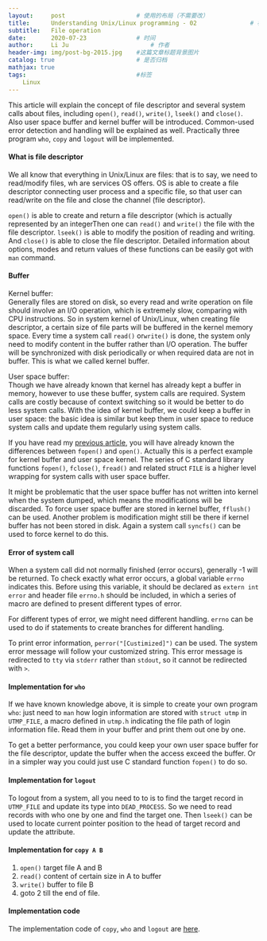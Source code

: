 ```yaml
---
layout:     post   				    # 使用的布局（不需要改）
title:      Understanding Unix/Linux programming - 02 				# 标题 
subtitle:   File operation
date:       2020-07-23 				# 时间
author:     Li Ju 						# 作者
header-img: img/post-bg-2015.jpg 	#这篇文章标题背景图片
catalog: true 						# 是否归档
mathjax: true
tags:								#标签
    Linux
---
```

This article will explain the concept of file descriptor and several system calls about files, including 
``open()``, ``read()``, ``write()``, ``lseek()`` and ``close()``. Also user space buffer and kernel buffer will 
be introduced. Common-used error detection and handling will be explained as well. Practically three program 
``who``, ``copy`` and ``logout`` will be implemented. 

#### What is file descriptor
We all know that everything in Unix/Linux are files: that is to say, we need to read/modify files, wh are services 
OS offers. OS is able to create a file descriptor connecting user process and a specific file, so that user can 
read/write on the file and close the channel (file descriptor). 

``open()`` is able to create and return a file descriptor (which is actually represented by an integerThen one can
``read()`` and ``write()`` the file with the file descriptor. ``lseek()`` is able to modify the position of reading and
writing. And ``close()`` is able to close the file descriptor. Detailed information about options, modes and return 
values of these functions can be easily got with ``man`` command. 

#### Buffer
Kernel buffer: 
<br>Generally files are stored on disk, so every read and write operation on file should involve an I/O operation, which
is extremely slow, comparing with CPU instructions. So in system kernel of Unix/Linux, when creating file descriptor, 
a certain size of file parts will be buffered in the kernel memory space. Every time a system call ``read()``
or``write()`` is done, the system only need to modify content in the buffer rather than I/O operation. The buffer will 
be synchronized with disk periodically or when required data are not in buffer. This is what we called kernel buffer. 

User space buffer: 
<br>Though we have already known that kernel has already kept a buffer in memory, however to use these buffer, system
calls are required. System calls are costly because of context switching so it would be better to do less system calls. 
With the idea of kernel buffer, we could keep a buffer in user space: the basic idea is similar but keep them in user
space to reduce system calls and update them regularly using system calls. 

If you have read my [previous article](https://li-ju666.github.io/2020/07/23/Unix-Linux-01/), you will have already
known the differences between ``fopen()`` and ``open()``. Actually this is a perfect example for kernel buffer and user
space kernel. The series of C standard library functions ``fopen()``, ``fclose()``, ``fread()`` and related 
struct ``FILE`` is a higher level wrapping for system calls with user space buffer. 

It might be problematic that the user space buffer has not written into kernel when the system dumped, which means the
modifications will be discarded. To force user space buffer are stored in kernel buffer, ``fflush()`` can be used. 
Another problem is modification might still be there if kernel buffer has not been stored in disk. Again a system
call ``syncfs()`` can be used to force kernel to do this. 


#### Error of system call
When a system call did not normally finished (error occurs), generally -1 will be returned. To check exactly what error
occurs, a global variable ``errno``  indicates this. Before using this variable, it should be declared as 
``extern int error`` and header file ``errno.h`` should be included, in which a series of macro are defined to present
different types of error. 

For different types of error, we might need different handling. ``errno`` can be used to do if statements to create
branches for different handling. 

To print error information, ``perror("[Custimized]")`` can be used. The system error message will follow your customized
string. This error message is redirected to ``tty`` via ``stderr`` rather than ``stdout``, so it cannot be redirected 
with ``>``. 

#### Implementation for ``who``
If we have known knowledge above, it is simple to create your own program ``who``: just need to ``man`` how login 
information are stored with ``struct utmp`` in ``UTMP_FILE``, a macro defined in ``utmp.h`` indicating the file path
of login information file. Read them in your buffer and print them out one by one. 

To get a better performance, you could keep your own user space buffer for the file descriptor, update the buffer when
the access exceed the buffer. Or in a simpler way you could just use C standard function ``fopen()`` to do so. 

#### Implementation for ``logout``
To logout from a system, all you need to to is to find the target record in ``UTMP_FILE`` and update its type into 
``DEAD_PROCESS``. So we need to read records with who one by one and find the target one. Then ``lseek()`` can be used
to locate current pointer position to the head of target record and update the attribute. 

#### Implementation for ``copy A B``
1. ``open()`` target file A and B
2. ``read()`` content of certain size in A to buffer
3. ``write()`` buffer to file B
4. goto 2 till the end of file. 

#### Implementation code
The implementation code of ``copy``, ``who`` and ``logout`` are 
[here](https://github.com/Li-Ju666/Understanding-UNIX-LINUX-Programming/tree/master/chap2). 